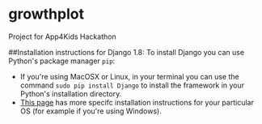 # growthplot

Project for App4Kids Hackathon

##Installation instructions for Django 1.8:
To install Django you can use Python's package manager `pip`:
* If you're using MacOSX or Linux, in your terminal you can use the command `sudo pip install Django` to install the framework in your Python's installation directory.
* [This page](https://docs.djangoproject.com/en/1.8/topics/install/#installing-official-release) has more specifc installation instructions for your particular OS (for example if you're using Windows).
